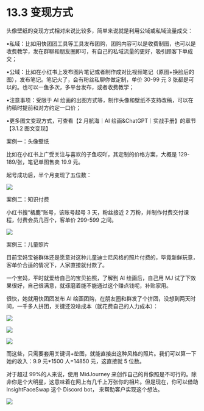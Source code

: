 # 13.3 变现方式

头像壁纸的变现方式相对来说比较多，简单来说就是利用公域或私域流量成交：

•私域：比如用快团团工具等工具发布团购，团购内容可以是收费制图，也可以是收费教学，发在群聊和朋友圈即可，有自己的私域流量的更好，吸引顾客下单成交；

•公域：比如在小红书上发布图片笔记或者制作成对比视频笔记（原图+换脸后的图），发布笔记。笔记火了，会有粉丝私聊你做定制，单价 30-99 元 3 张都是可以的。也可以一鱼多次，多平台发布，或者收费教学；

•注意事项：受限于 AI 绘画的出图方式等，制作头像和壁纸不支持改稿，可以在约稿时提前和对方约定一口价；

•更多图文变现方式，可查看【2 月航海｜AI 绘画&ChatGPT｜实战手册】的章节【3.1.2 图文变现】

案例一：头像壁纸

比如在小红书上广受关注与喜欢的子鱼哎吖，其定制的价格方案，大概是 129-189/张，笔记单图售卖 19.9 元。

起号成功后，半个月变现了五位数：

![](img/8ebea9c873210fb9be2a3e285a9664d6.png)

案例二：知识付费

小红书搜“橘鹿”账号，该账号起号 3 天，粉丝接近 2 万粉，并制作付费交付课程，付费会员几百个，客单价 299-599 之间。

![](img/003b4d683dd82bd2d4b9717bb5ac16da.png)

案例三：儿童照片

目前宝妈宝爸群体还是愿意对这种儿童迪士尼风格的照片付费的，毕竟新鲜玩意，客单价合适的情况下，人家直接就付款了。

一个宝妈，平时就爱给自己的宝贝拍照，了解到 AI 绘画后，自己用 MJ 试了下效果很好，自己很满意，就琢磨着能不能通过这个赚点钱呢，补贴家用。

很快，她就用快团团发布 AI 绘画团购，在朋友圈和群发了个拼团，没想到两天时间，一千多人拼团，关键还没啥成本（就花费自己的人力成本）：

![](img/52f6657864af6f6ef41cd4b9c9d7c25c.png)

![](img/1cc9828a38891098477da57150eeb61b.png)

![](img/fcebe4bc692d597e3345cc682f98a624.png)

而这些，只需要套用关键词+垫图，就能直接出这种风格的照片。我们可以算一下她的收入：9.9 元*1500 人=14850 元，这直接就 5 位数。

对于超过 99%的人来说，使用 MidJourney 来创作自己的肖像照是不可行的。除非你是个大明星，这意味着在网上有几千上万张你的相片。但是现在，你可以借助 InsightFaceSwap 这个 Discord bot， 来帮助客户实现这个想法。

![](img/e12d1c8b9f4ffdf6c4edf913cceed533.png)